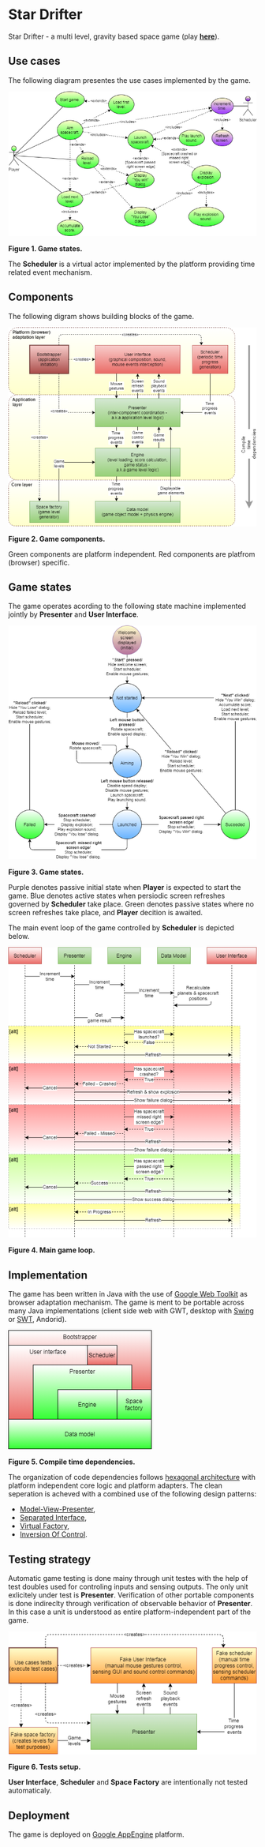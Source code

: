 # Star Drifter
Star Drifter - a multi level, gravity based space game (play **[here](https://star-drifter.appspot.com/)**).

## Use cases
The following diagram presentes the use cases implemented by the game.

![Use Cases](/docs/use_cases.png)

**Figure 1. Game states.**

The __Scheduler__ is a virtual actor implemented by the platform providing time related event mechanism.

## Components
The following digram shows building blocks of the game.

![Game components](/docs/components.png)

**Figure 2. Game components.**

Green components are platform independent.
Red components are platfrom (browser) specific.

## Game states
The game operates acording to the following state machine implemented jointly by __Presenter__ and __User Interface__.

![Game states](/docs/states.png)

**Figure 3. Game states.**

Purple denotes passive initial state when __Player__ is expected to start the game.
Blue denotes active states when persiodic screen refreshes governed by __Scheduler__ take place.
Green denotes passive states where no screen refreshes take place, and __Player__ decition is awaited.

The main event loop of the game controlled by __Scheduler__ is depicted below.

![Game loop](/docs/game_loop.png)

**Figure 4. Main game loop.**


## Implementation
The game has been written in Java with the use of [Google Web Toolkit](http://www.gwtproject.org/) as browser adaptation mechanism.
The game is ment to be portable across many Java implementations (client side web with GWT, desktop with [Swing](https://en.wikipedia.org/wiki/Swing_(Java))
 or [SWT](https://en.wikipedia.org/wiki/Standard_Widget_Toolkit), Andorid).

![Compile time dependencies](/docs/comile_time_dependencies.png)

**Figure 5. Compile time dependencies.**

The organization of code dependencies follows [hexagonal architecture](https://en.wikipedia.org/wiki/Hexagonal_architecture_(software)) 
with platform independent core logic and platform adapters.
The clean seperation is acheved with a combined use of the following design patterns:
* [Model-View-Presenter](https://en.wikipedia.org/wiki/Model%E2%80%93view%E2%80%93presenter),
* [Separated Interface](https://java-design-patterns.com/patterns/separated-interface/),
* [Virtual Factory](https://en.wikipedia.org/wiki/Factory_method_pattern),
* [Inversion Of Control](https://en.wikipedia.org/wiki/Inversion_of_control).

## Testing strategy
Automatic game testing is done mainy through unit testes with the help of test doubles used for controling inputs and sensing outputs.
The only unit exlicitely under test is __Presenter__. Verification of other portable components is done indireclty through verification of observable behavior of __Presenter__.
In this case a unit is understood as entire platform-independent part of the game.

![Tests setup](/docs/tests_setup.png)

**Figure 6. Tests setup.**

__User Interface__, __Scheduler__ and __Space Factory__ are intentionally not tested automaticaly.


## Deployment
The game is deployed on [Google AppEngine](https://cloud.google.com/appengine/) platform.